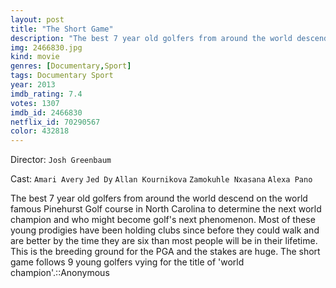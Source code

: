 ```yaml
---
layout: post
title: "The Short Game"
description: "The best 7 year old golfers from around the world descend on the world famous Pinehurst Golf course in North Carolina to determine the next world champion and who might become golf's next phenomenon. Most of these young prodigies have been holding clubs since before they could walk and are better by the time they are six than most people will be in their lifetime. This is the breeding ground for the PGA and the stakes are huge. The short game follows 9 young golfers vying for the title of 'world champion'..."
img: 2466830.jpg
kind: movie
genres: [Documentary,Sport]
tags: Documentary Sport 
year: 2013
imdb_rating: 7.4
votes: 1307
imdb_id: 2466830
netflix_id: 70290567
color: 432818
---
```

Director: `Josh Greenbaum`  

Cast: `Amari Avery` `Jed Dy` `Allan Kournikova` `Zamokuhle Nxasana` `Alexa Pano` 

The best 7 year old golfers from around the world descend on the world famous Pinehurst Golf course in North Carolina to determine the next world champion and who might become golf's next phenomenon. Most of these young prodigies have been holding clubs since before they could walk and are better by the time they are six than most people will be in their lifetime. This is the breeding ground for the PGA and the stakes are huge. The short game follows 9 young golfers vying for the title of 'world champion'.::Anonymous